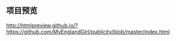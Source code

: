 ## 项目预览



http://htmlpreview.github.io/?https://github.com/MyEnglandGirl/publicity/blob/master/index.html

